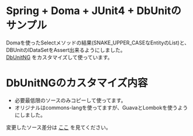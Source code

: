 # Spring + Doma + JUnit4 + DbUnitのサンプル

Domaを使ったSelectメソッドの結果(SNAKE_UPPER_CASEなEntityのList)と、DBUnitのIDataSetをAssert出来るようにしました。  
[DbUnitNG](http://sourceforge.jp/projects/dbunitng/) をカスタマイズして使っています。

# DbUnitNGのカスタマイズ内容

* 必要最低限のソースのみコピーして使ってます。
* オリジナルはcommons-langを使ってますが、GuavaとLombokを使うようにしました。

変更したソース差分は [ここ](https://github.com/matsumana/spring-doma-junit4-dbunit-sample/commit/a4de1079815f729c5820350aae6486a8125b20d7) を見てください。

